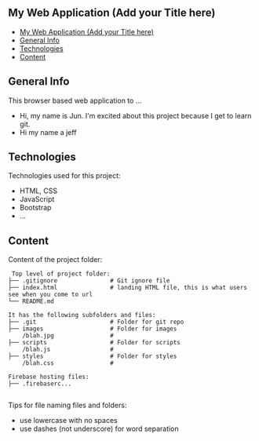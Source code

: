 ## My Web Application (Add your Title here)

- [My Web Application (Add your Title here)](#my-web-application-add-your-title-here)
- [General Info](#general-info)
- [Technologies](#technologies)
- [Content](#content)

## General Info

This browser based web application to ...
* Hi, my name is Jun. I'm excited about this project because I get to learn git.
* Hi my name a jeff
	
## Technologies

Technologies used for this project:

- HTML, CSS
- JavaScript
- Bootstrap
- ...

## Content

Content of the project folder:

```
 Top level of project folder:
├── .gitignore               # Git ignore file
├── index.html               # landing HTML file, this is what users see when you come to url
└── README.md

It has the following subfolders and files:
├── .git                     # Folder for git repo
├── images                   # Folder for images
    /blah.jpg                #
├── scripts                  # Folder for scripts
    /blah.js                 #
├── styles                   # Folder for styles
    /blah.css                #

Firebase hosting files:
├── .firebaserc...


```

Tips for file naming files and folders:

- use lowercase with no spaces
- use dashes (not underscore) for word separation
